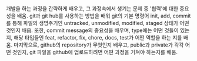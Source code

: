 개발을 하는 과정을 간략하게 배우고, 그 과정속에서 생기는 문제 중 '협력'에 대한 중요성을 배움.
git과 git hub를 사용하는 방법을 배워 git의 기본 명령어 init, add, commit를 통해 파일의 생명주기인 untracked, unmodified, modified, staged 상태가 어떤 것인지 배움.
또한, commit message의 중요성을 배우며, type에는 어떤 것들이 있는지, 해당 타입들인 feat, refactor, fix, chore, docs, test가 어떤 역할을 하는 지를 배움.
마지막으로, github의 repository가 무엇인지 배우고, public과 private가 각각 어떤 것인지, git 파일을 github에 업로드하려면 어떤 과정을 거쳐야 하는지를 배움.